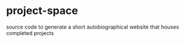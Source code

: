 # project-space
source code to generate a short autobiographical website that houses completed projects

